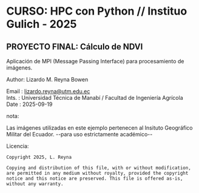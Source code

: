 # CURSO: HPC con Python // Instituo Gulich - 2025
## PROYECTO FINAL: Cálculo de NDVI

Aplicación de MPI (Message Passing Interface) para procesamiento de imágenes. 

Author: Lizardo M. Reyna Bowen

Email : lizardo.reyna@utm.edu.ec\
Ints. : Universidad Técnica de Manabí / Facultad de Ingeniería Agrícola\
Date  : 2025-09-19

nota:

Las imágenes utilizadas en este ejemplo pertenecen al Insituto Geográfico Militar del Ecuador.
                            --para uso estrictamente académico--

Licencia:

    Copyright 2025, L. Reyna

    Copying and distribution of this file, with or without modification,
    are permitted in any medium without royalty, provided the copyright
    notice and this notice are preserved. This file is offered as-is,
    without any warranty.



